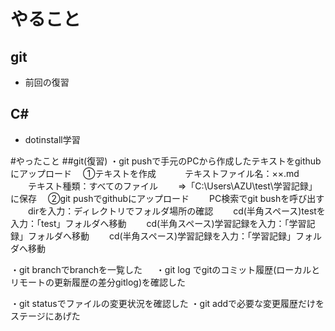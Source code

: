 # やること
## git
- 前回の復習

## C#
- dotinstall学習

#やったこと
##git(復習)
・git pushで手元のPCから作成したテキストをgithubにアップロード
　①テキストを作成　
　　テキストファイル名：××.md
　　テキスト種類：すべてのファイル
　　⇒「C:\Users\AZU\test\学習記録」に保存
　②git pushでgithubにアップロード
　　PC検索でgit bushを呼び出す
　　dirを入力：ディレクトリでフォルダ場所の確認
　　cd(半角スペース)testを入力：「test」フォルダへ移動
　　cd(半角スペース)学習記録を入力：「学習記録」フォルダへ移動
　　cd(半角スペース)学習記録を入力：「学習記録」フォルダへ移動　


・git branchでbranchを一覧した
　
・git log でgitのコミット履歴(ローカルとリモートの更新履歴の差分gitlog)を確認した

・git statusでファイルの変更状況を確認した
・git addで必要な変更履歴だけをステージにあげた









